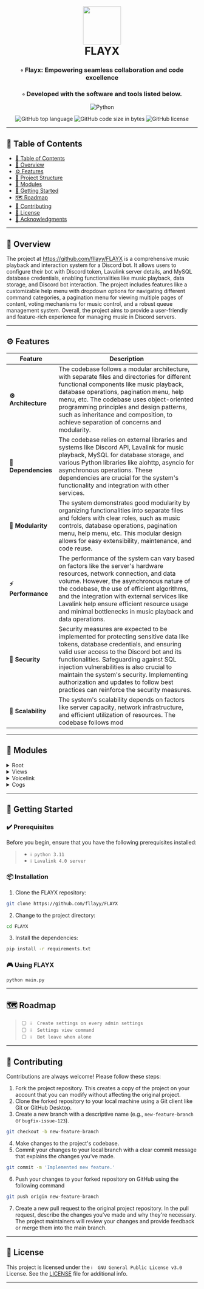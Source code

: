<div align="center">
<h1 align="center">
<img src="https://cdn.discordapp.com/attachments/1146153316787699712/1154103449093414942/JDBJcDH.png" width="100" />
<br>FLAYX
</h1>
<h3>◦ Flayx: Empowering seamless collaboration and code excellence</h3>
<h3>◦ Developed with the software and tools listed below.</h3>

<p align="center">
<img src="https://img.shields.io/badge/Python-3776AB.svg?style&logo=Python&logoColor=white" alt="Python" />
</p>
<img src="https://img.shields.io/github/languages/top/fllayy/FLAYX?style&color=5D6D7E" alt="GitHub top language" />
<img src="https://img.shields.io/github/languages/code-size/fllayy/FLAYX?style&color=5D6D7E" alt="GitHub code size in bytes" />
<img src="https://img.shields.io/github/license/fllayy/FLAYX?style&color=5D6D7E" alt="GitHub license" />
</div>

---

## 📒 Table of Contents
- [📒 Table of Contents](#-table-of-contents)
- [📍 Overview](#-overview)
- [⚙️ Features](#-features)
- [📂 Project Structure](#project-structure)
- [🧩 Modules](#modules)
- [🚀 Getting Started](#-getting-started)
- [🗺 Roadmap](#-roadmap)
- [🤝 Contributing](#-contributing)
- [📄 License](#-license)
- [👏 Acknowledgments](#-acknowledgments)

---


## 📍 Overview

The project at https://github.com/fllayy/FLAYX is a comprehensive music playback and interaction system for a Discord bot. It allows users to configure their bot with Discord token, Lavalink server details, and MySQL database credentials, enabling functionalities like music playback, data storage, and Discord bot interaction. The project includes features like a customizable help menu with dropdown options for navigating different command categories, a pagination menu for viewing multiple pages of content, voting mechanisms for music control, and a robust queue management system. Overall, the project aims to provide a user-friendly and feature-rich experience for managing music in Discord servers.

---

## ⚙️ Features

| Feature                | Description                                                                                                                                                                                                                                                                                                                                                                                                                                |
| ---------------------- | ------------------------------------------------------------------------------------------------------------------------------------------------------------------------------------------------------------------------------------------------------------------------------------------------------------------------------------------------------------------------------------------------------------------------------------------ |
| **⚙️ Architecture**     | The codebase follows a modular architecture, with separate files and directories for different functional components like music playback, database operations, pagination menu, help menu, etc. The codebase uses object-oriented programming principles and design patterns, such as inheritance and composition, to achieve separation of concerns and modularity.                                                |
| **🔗 Dependencies**    | The codebase relies on external libraries and systems like Discord API, Lavalink for music playback, MySQL for database storage, and various Python libraries like aiohttp, asyncio for asynchronous operations. These dependencies are crucial for the system's functionality and integration with other services.                            |
| **🧩 Modularity**      | The system demonstrates good modularity by organizing functionalities into separate files and folders with clear roles, such as music controls, database operations, pagination menu, help menu, etc. This modular design allows for easy extensibility, maintenance, and code reuse.                                                                                                         |
| **⚡️ Performance**      | The performance of the system can vary based on factors like the server's hardware resources, network connection, and data volume. However, the asynchronous nature of the codebase, the use of efficient algorithms, and the integration with external services like Lavalink help ensure efficient resource usage and minimal bottlenecks in music playback and data operations. |
| **🔐 Security**        | Security measures are expected to be implemented for protecting sensitive data like tokens, database credentials, and ensuring valid user access to the Discord bot and its functionalities. Safeguarding against SQL injection vulnerabilities is also crucial to maintain the system's security. Implementing authorization and updates to follow best practices can reinforce the security measures.      |
| **📶 Scalability**     | The system's scalability depends on factors like server capacity, network infrastructure, and efficient utilization of resources. The codebase follows mod


---

## 🧩 Modules

<details closed><summary>Root</summary>

| File                                                                   | Summary                                                                                                                                                                                                      |
| ---                                                                    | ---                                                                                                                                                                                                          |
| [.env Exemple](https://github.com/fllayy/FLAYX/blob/main/.env%20Exemple) | The code allows you to configure your Discord token, Lavalink server details, and MySQL database credentials to enable functionalities such as Discord bot interaction, music playback, and data storage.    |
| [main.py](https://github.com/fllayy/FLAYX/blob/main/main.py)           | Exception:                                                                                                                                                                                                   |
| [function.py](https://github.com/fllayy/FLAYX/blob/main/function.py)   | This code includes functionalities to connect to a MySQL database, check the connection, ping the database for response time, create database tables, and perform operations like finding and updating data. |

</details>

<details closed><summary>Views</summary>

| File                                                                         | Summary                                                                                                                                                                                                                                                                                                                                                                                                                                                                                                                                                                                                                                                                                                                                                                                                                                                                          |
| ---                                                                          | ---                                                                                                                                                                                                                                                                                                                                                                                                                                                                                                                                                                                                                                                                                                                                                                                                                                                                              |
| [paginator.py](https://github.com/fllayy/FLAYX/blob/main/views/paginator.py) | This code implements a pagination menu for a Discord bot. It allows users to navigate through multiple pages of content using "previous" and "next" buttons. The current page is displayed as an embedded message. The menu is customizable and can handle multiple pages of content.                                                                                                                                                                                                                                                                                                                                                                                                                                                                                                                                                                                            |
| [help.py](https://github.com/fllayy/FLAYX/blob/main/views/help.py)           | This code defines a class `HelpDropdown` that extends `discord.ui.Select`, allowing users to select different categories of commands in a dropdown menu. The dropdown menu options include categories like "News" and "Tutorial", as well as dynamically generated options for each category of commands. The code also defines a class `HelpView` that extends `discord.ui.View`, which is used to display the dropdown menu and additional buttons for support and inviting a bot. The `HelpView` class handles user interactions with the dropdown and generates an embed message based on the selected category or button clicked. Overall, this code enables users to easily navigate and access different help categories and commands provided by a bot in a Discord server. The classes and functions in the code facilitate an interactive and user-friendly help menu. |
| [player.py](https://github.com/fllayy/FLAYX/blob/main/views/player.py)       | The code defines a MusicControlsView class in a Discord bot. It handles various functionalities for controlling music playback, including skipping, pausing/resuming, stopping, enabling/disabling autoplay, and shuffling the playlist. It also includes voting mechanisms for certain actions.                                                                                                                                                                                                                                                                                                                                                                                                                                                                                                                                                                                 |

</details>


<details closed><summary>Voicelink</summary>

| File                                                                       | Summary                                                                                                                                                                                                                                                                                                                   |
| ---                                                                        | ---                                                                                                                                                                                                                                                                                                                       |
| [player.py](https://github.com/fllayy/FLAYX/blob/main/voicelink/player.py) | This code creates a custom player class for a music bot in Discord. It includes functionalities such as playing tracks, managing queues, handling autoplay, storing playlist history, and controlling playback. The class also handles on-screen display of the current track and user interactions through a controller. |

</details>

<details closed><summary>Cogs</summary>

| File                                                                | Summary                                                                                                                                                                                                                  |
| ---                                                                 | ---                                                                                                                                                                                                                      |
| [music.py](https://github.com/fllayy/FLAYX/blob/main/cogs/music.py) | HTTPStatus Exception: 400                                                                                                                                                                                                |
| [admin.py](https://github.com/fllayy/FLAYX/blob/main/cogs/admin.py) | This code defines a Discord bot command extension that allows admins to change the volume and prefix of the bot. It checks if the user invoking the commands has admin permissions and updates the settings accordingly. |

</details>

---

## 🚀 Getting Started

### ✔️ Prerequisites

Before you begin, ensure that you have the following prerequisites installed:
> - `ℹ️ python 3.11`
> - `ℹ️ Lavalink 4.0 server`

### 📦 Installation

1. Clone the FLAYX repository:
```sh
git clone https://github.com/fllayy/FLAYX
```

2. Change to the project directory:
```sh
cd FLAYX
```

3. Install the dependencies:
```sh
pip install -r requirements.txt
```

### 🎮 Using FLAYX

```sh
python main.py
```


---


## 🗺 Roadmap

> - [ ] `ℹ️  Create settings on every admin settings`
> - [ ] `ℹ️  Settings view command`
> - [ ] `ℹ️  Bot leave when alone`


---

## 🤝 Contributing

Contributions are always welcome! Please follow these steps:
1. Fork the project repository. This creates a copy of the project on your account that you can modify without affecting the original project.
2. Clone the forked repository to your local machine using a Git client like Git or GitHub Desktop.
3. Create a new branch with a descriptive name (e.g., `new-feature-branch` or `bugfix-issue-123`).
```sh
git checkout -b new-feature-branch
```
4. Make changes to the project's codebase.
5. Commit your changes to your local branch with a clear commit message that explains the changes you've made.
```sh
git commit -m 'Implemented new feature.'
```
6. Push your changes to your forked repository on GitHub using the following command
```sh
git push origin new-feature-branch
```
7. Create a new pull request to the original project repository. In the pull request, describe the changes you've made and why they're necessary.
The project maintainers will review your changes and provide feedback or merge them into the main branch.

---

## 📄 License

This project is licensed under the `ℹ️  GNU General Public License v3.0` License. See the [LICENSE](https://github.com/fllayy/FLAYX/blob/main/LICENSE) file for additional info.

---
